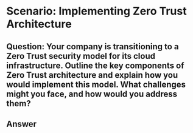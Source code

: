 # Scenario: Implementing Zero Trust Architecture 

## Question: Your company is transitioning to a Zero Trust security model for its cloud infrastructure. Outline the key components of Zero Trust architecture and explain how you would implement this model. What challenges might you face, and how would you address them? 

## Answer
 

